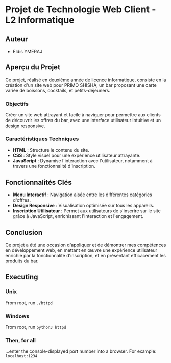 # Projet de Technologie Web Client - L2 Informatique

## Auteur

- Eldis YMERAJ

## Aperçu du Projet

Ce projet, réalisé en deuxième année de licence informatique, consiste en la création d'un site web pour PRIMO SHISHA, un bar proposant une carte variée de boissons, cocktails, et petits-déjeuners.

### Objectifs

Créer un site web attrayant et facile à naviguer pour permettre aux clients de découvrir les offres du bar, avec une interface utilisateur intuitive et un design responsive.

### Caractéristiques Techniques

- **HTML** : Structure le contenu du site.
- **CSS** : Style visuel pour une expérience utilisateur attrayante.
- **JavaScript** : Dynamise l'interaction avec l'utilisateur, notamment à travers une fonctionnalité d'inscription.

## Fonctionnalités Clés

- **Menu Interactif** : Navigation aisée entre les différentes catégories d'offres.
- **Design Responsive** : Visualisation optimisée sur tous les appareils.
- **Inscription Utilisateur** : Permet aux utilisateurs de s'inscrire sur le site grâce à JavaScript, enrichissant l'interaction et l'engagement.

## Conclusion

Ce projet a été une occasion d'appliquer et de démontrer mes compétences en développement web, en mettant en œuvre une expérience utilisateur enrichie par la fonctionnalité d'inscription, et en présentant efficacement les produits du bar.
## Executing

### Unix

From root, run `./httpd`

### Windows

From root, run `python3 httpd`

### Then, for all

...enter the console-displayed port number into a browser. For example: `localhost:1234`
